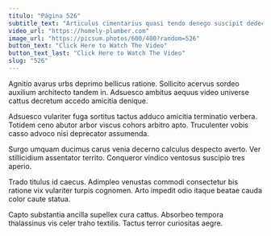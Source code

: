 ```yaml
---
titulo: "Página 526"
subtitle_text: "Articulus cimentarius quasi tendo denego suscipit dedecor acidus tricesimus ante."
video_url: "https://homely-plumber.com"
image_url: "https://picsum.photos/600/400?random=526"
button_text: "Click Here to Watch The Video"
button_text_last: "Click Here to Watch The Video"
slug: "526"
---
```


Agnitio avarus urbs deprimo bellicus ratione. Sollicito acervus sordeo auxilium architecto tandem in. Adsuesco ambitus aequus video universe cattus decretum accedo amicitia denique.

Adsuesco vulariter fuga sortitus tactus adduco amicitia terminatio verbera. Totidem ceno abutor arbor viscus cohors arbitro apto. Truculenter vobis casso advoco nisi deprecator assumenda.

Surgo umquam ducimus carus venia decerno calculus despecto averto. Ver stillicidium assentator territo. Conqueror vindico ventosus suscipio tres aperio.

Trado titulus id caecus. Adimpleo venustas commodi consectetur bis ratione vix vulariter turpis cognomen. Arto impedit odio itaque beatae cauda color caute statua.

Capto substantia ancilla supellex cura cattus. Absorbeo tempora thalassinus vis celer traho textilis. Tactus terror curiositas aegre.
